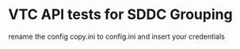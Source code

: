 # VTC API tests for SDDC Grouping
rename the config copy.ini to config.ini and insert your credentials
